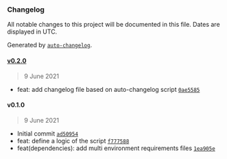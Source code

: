 ### Changelog

All notable changes to this project will be documented in this file. Dates are displayed in UTC.

Generated by [`auto-changelog`](https://github.com/CookPete/auto-changelog).

#### [v0.2.0](https://github.com/fgomezotero/git-sync/compare/v0.1.0...v0.2.0)

> 9 June 2021

- feat: add changelog file based on auto-changelog script [`0ae5585`](https://github.com/fgomezotero/git-sync/commit/0ae5585069c96d2a5bf1c8628aa850a16a5105ad)

#### v0.1.0

> 9 June 2021

- Initial commit [`ad50954`](https://github.com/fgomezotero/git-sync/commit/ad50954cd19eed1902f3ce93d5e9e12a15c8b60c)
- feat: define a logic of the script [`f777588`](https://github.com/fgomezotero/git-sync/commit/f777588c34a04f6f664eea57fadba87a7d7cf30b)
- feat(dependencies): add multi environment requirements files [`1ea905e`](https://github.com/fgomezotero/git-sync/commit/1ea905e348bb056b3f1a833abe309654056544a4)
